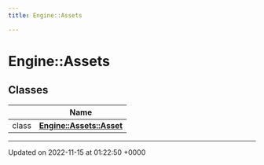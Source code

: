 ```yaml
---
title: Engine::Assets

---
```


# Engine::Assets



## Classes

|                | Name           |
| -------------- | -------------- |
| class | **[Engine::Assets::Asset](/classes/classEngine_1_1Assets_1_1Asset.md)**  |






-------------------------------

Updated on 2022-11-15 at 01:22:50 +0000